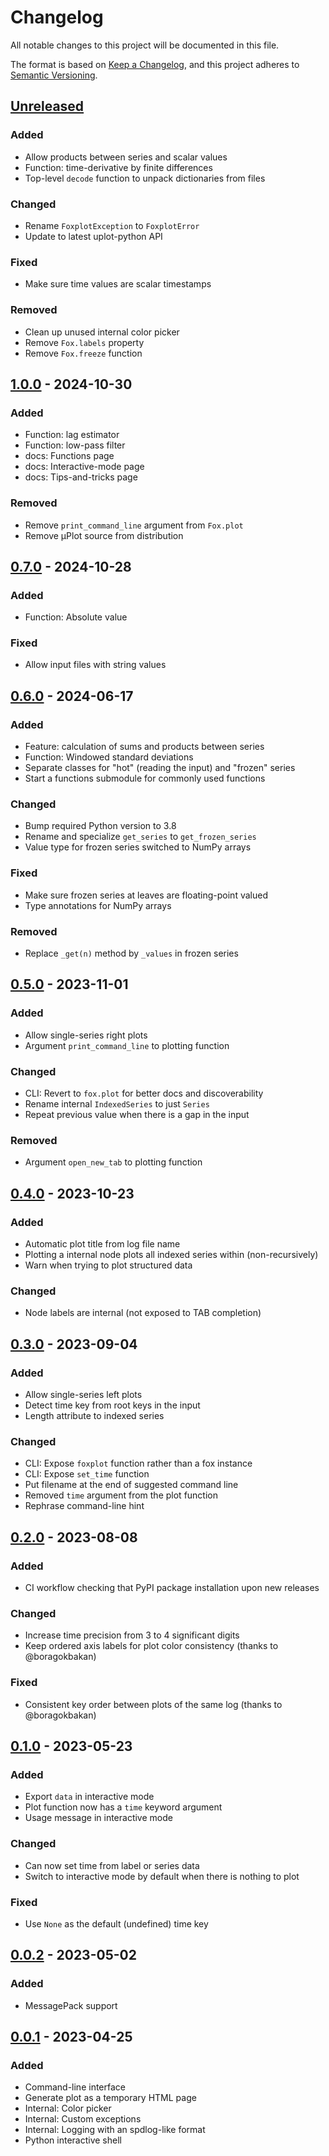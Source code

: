 # Changelog

All notable changes to this project will be documented in this file.

The format is based on [Keep a Changelog](https://keepachangelog.com/en/1.0.0/),
and this project adheres to [Semantic Versioning](https://semver.org/spec/v2.0.0.html).

## [Unreleased]

### Added

- Allow products between series and scalar values
- Function: time-derivative by finite differences
- Top-level `decode` function to unpack dictionaries from files

### Changed

- Rename `FoxplotException` to `FoxplotError`
- Update to latest uplot-python API

### Fixed

- Make sure time values are scalar timestamps

### Removed

- Clean up unused internal color picker
- Remove `Fox.labels` property
- Remove `Fox.freeze` function

## [1.0.0] - 2024-10-30

### Added

- Function: lag estimator
- Function: low-pass filter
- docs: Functions page
- docs: Interactive-mode page
- docs: Tips-and-tricks page

### Removed

- Remove `print_command_line` argument from `Fox.plot`
- Remove µPlot source from distribution

## [0.7.0] - 2024-10-28

### Added

- Function: Absolute value

### Fixed

- Allow input files with string values

## [0.6.0] - 2024-06-17

### Added

- Feature: calculation of sums and products between series
- Function: Windowed standard deviations
- Separate classes for "hot" (reading the input) and "frozen" series
- Start a functions submodule for commonly used functions

### Changed

- Bump required Python version to 3.8
- Rename and specialize ``get_series`` to ``get_frozen_series``
- Value type for frozen series switched to NumPy arrays

### Fixed

- Make sure frozen series at leaves are floating-point valued
- Type annotations for NumPy arrays

### Removed

- Replace ``_get(n)`` method by ``_values`` in frozen series

## [0.5.0] - 2023-11-01

### Added

- Allow single-series right plots
- Argument ``print_command_line`` to plotting function

### Changed

- CLI: Revert to `fox.plot` for better docs and discoverability
- Rename internal ``IndexedSeries`` to just ``Series``
- Repeat previous value when there is a gap in the input

### Removed

- Argument ``open_new_tab`` to plotting function

## [0.4.0] - 2023-10-23

### Added

- Automatic plot title from log file name
- Plotting a internal node plots all indexed series within (non-recursively)
- Warn when trying to plot structured data

### Changed

- Node labels are internal (not exposed to TAB completion)

## [0.3.0] - 2023-09-04

### Added

- Allow single-series left plots
- Detect time key from root keys in the input
- Length attribute to indexed series

### Changed

- CLI: Expose `foxplot` function rather than a fox instance
- CLI: Expose `set_time` function
- Put filename at the end of suggested command line
- Removed `time` argument from the plot function
- Rephrase command-line hint

## [0.2.0] - 2023-08-08

### Added

- CI workflow checking that PyPI package installation upon new releases

### Changed

- Increase time precision from 3 to 4 significant digits
- Keep ordered axis labels for plot color consistency (thanks to @boragokbakan)

### Fixed

- Consistent key order between plots of the same log (thanks to @boragokbakan)

## [0.1.0] - 2023-05-23

### Added

- Export ``data`` in interactive mode
- Plot function now has a ``time`` keyword argument
- Usage message in interactive mode

### Changed

- Can now set time from label or series data
- Switch to interactive mode by default when there is nothing to plot

### Fixed

- Use ``None`` as the default (undefined) time key

## [0.0.2] - 2023-05-02

### Added

- MessagePack support

## [0.0.1] - 2023-04-25

### Added

- Command-line interface
- Generate plot as a temporary HTML page
- Internal: Color picker
- Internal: Custom exceptions
- Internal: Logging with an spdlog-like format
- Python interactive shell

[unreleased]: https://github.com/stephane-caron/foxplot/compare/v1.0.0...HEAD
[1.0.0]: https://github.com/stephane-caron/foxplot/compare/v0.7.0...v1.0.0
[0.7.0]: https://github.com/stephane-caron/foxplot/compare/v0.6.0...v0.7.0
[0.6.0]: https://github.com/stephane-caron/foxplot/compare/v0.5.0...v0.6.0
[0.5.0]: https://github.com/stephane-caron/foxplot/compare/v0.4.0...v0.5.0
[0.4.0]: https://github.com/stephane-caron/foxplot/compare/v0.3.0...v0.4.0
[0.3.0]: https://github.com/stephane-caron/foxplot/compare/v0.2.0...v0.3.0
[0.2.0]: https://github.com/stephane-caron/foxplot/compare/v0.1.0...v0.2.0
[0.1.0]: https://github.com/stephane-caron/foxplot/compare/v0.0.2...v0.1.0
[0.0.2]: https://github.com/stephane-caron/foxplot/compare/v0.0.1...v0.0.2
[0.0.1]: https://github.com/stephane-caron/foxplot/releases/tag/v0.0.1
